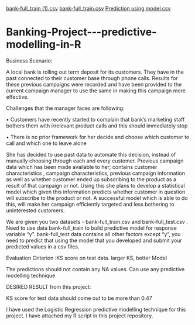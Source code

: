 [bank-full_train (1).csv](https://github.com/anudua26/Banking-Project---predictive-modelling-in-R/files/8294800/bank-full_train.1.csv)
[bank-full_train.csv](https://github.com/anudua26/Banking-Project---predictive-modelling-in-R/files/8294840/bank-full_train.csv)
[Prediction using model.csv](https://github.com/anudua26/Banking-Project---predictive-modelling-in-R/files/8294867/Prediction.using.model.csv)
# Banking-Project---predictive-modelling-in-R

Business Scenario:

A local bank is rolling out term deposit for its customers. They have in the past connected to their customer base through phone calls. Results for these previous campaigns were recorded and have been provided to the current campaign manager to use the same in making this campaign more effective.

Challenges that the manager faces are following:

•  Customers have recently started to complain that bank’s marketing staff bothers them with irrelevant product calls and this should immediately stop

•  There is no prior framework for her decide and choose which customer to call and which one to leave alone

She has decided to use past data to automate this decision, instead of manually choosing through each and every customer. Previous campaign data which has been made available to her; contains customer characteristics , campaign characteristics, previous campaign information as well as whether customer ended up subscribing to the product as a result of that campaign or not. Using this she plans to develop a statistical model which given this information predicts whether customer in question will subscribe to the product or not. A successful model which is able to do this, will make her campaign efficiently targeted and less bothering to uninterested customers.

We are given you two datasets - bank-full_train.csv and bank-full_test.csv . Need to use data bank-full_train to build predictive model for response variable “y”. bank-full_test data contains all other factors except “y”, you need to predict that using the model that you developed and submit your predicted values in a csv files.

Evaluation Criterion :KS score on test data. larger KS, better Model

The predictions should not contain any NA values. Can use any predictive modelling technique


DESIRED RESULT from this project:  

KS score for test data should come out to be more than 0.47



I have used the Logistic Regression predictive modelling technique for this project. I have attached my R script in this project repository.

